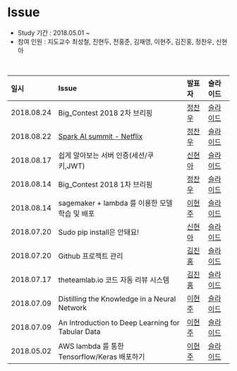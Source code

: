 # Issue

- Study 기간 : 2018.05.01 ~
- 참여 인원 : 지도교수 최성철, 진현두, 전홍준, 김재영, 이현주, 김진홍, 정찬우, 신현아

<br>

| 일시         | Issue                                             |                    발표자             | 슬라이드 |
| :--------- | :------------------------------------------------- | :----------------------------------- | :----- |
| 2018.08.24 | Big_Contest 2018 2차 브리핑                    | [정찬우](https://github.com/JeongChanwoo)   | [슬라이드](https://drive.google.com/open?id=1SiYC1vozlfhEoc0S67q-lWu47yHsqg65X0JuAJzapw0) |
| 2018.08.22 | [Spark AI summit - Netflix](https://medium.com/netflix-techblog/netflix-at-spark-ai-summit-2018-5304749ed7fa)                    | [정찬우](https://github.com/JeongChanwoo)   | [슬라이드](https://drive.google.com/open?id=1IUk4thcyJiBCEO3bzTEDurO-brnfaMdR5xWyBrMsCO0) |
| 2018.08.17 | 쉽게 알아보는 서버 인증(세션/쿠키,JWT)                    | [신현아](https://github.com/HyunaShin)   | [슬라이드](https://drive.google.com/file/d/1p7aJDdy0WCbCLN6G5r7EPxF3dQBXMvSW/view?usp=sharing) |
| 2018.08.14 | Big_Contest 2018 1차 브리핑                    | [정찬우](https://github.com/JeongChanwoo)   | [슬라이드](https://drive.google.com/open?id=1SMP14_1N1gAhOF8JUUdLSWrr3ovgM2USBH3WwlNrlgQ) |
| 2018.08.14 | sagemaker + lambda 를 이용한 모델 학습 및 배포          | [이현주](https://github.com/hyoenju)   | [슬라이드](https://drive.google.com/file/d/1HU2s5yjLaGAY2G4VbU-dlgAnIktT9sFw/view?usp=sharing)
| 2018.07.20 | Sudo pip install은 안돼요!                           | [신현아](https://github.com/HyunaShin)   | [슬라이드](https://docs.google.com/presentation/d/1EgAwz5t3WGiTPsFyL7zqkxa7_CvsD9HhzyikEefA-Zg/edit?usp=sharing) |
| 2018.07.20 | Github 프로젝트 관리                                  | [김진홍](https://github.com/jinongkim)   | [슬라이드](https://docs.google.com/presentation/d/1IesZ26C4E_ydysZVbsC6g8m5FLoTQpcvLQSJPCrX94Y/edit?usp=sharing) |
| 2018.07.17 | theteamlab.io 코드 자동 리뷰 시스템                     | [김진홍](https://github.com/jinongkim)   | [슬라이드](https://docs.google.com/presentation/d/1ycwQ7tsnc1AVKmIFocZuVuBR2_OBD7uqPSFDoH6hjSU/edit?usp=sharing) |
| 2018.07.09 | Distilling the Knowledge in a Neural Network       | [이현주](https://github.com/hyoenju)   | [슬라이드](https://drive.google.com/open?id=1KpIX4hmEIzVCNO1bCTojsQkJn6HsgbMxwqPdz0Mu7Vc) |
| 2018.07.09 | An Introduction to Deep Learning for Tabular Data  | [이현주](https://github.com/hyoenju)   | [슬라이드](https://drive.google.com/open?id=10oD5XH2UjE4H3-jMco-ByEmAtGgoTyioY7zTE3N8Wpw) |
| 2018.05.02 | AWS lambda 를 통한 Tensorflow/Keras 배포하기          | [이현주](https://github.com/hyoenju)   | [슬라이드](https://drive.google.com/open?id=1KpIX4hmEIzVCNO1bCTojsQkJn6HsgbMxwqPdz0Mu7Vc)
